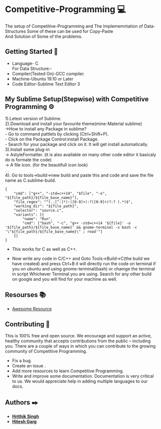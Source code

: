 # Competitive-Programming 💻
The setup of Competitive-Programming and The Implememntation of Data-Structures Some of these can be used for Copy-Paste <br />
And Solution of Some of the problems.

## Getting Started 🚀
- Language- C <br />
 For Data Structure:- <br />
- Compiler(Tested On)-GCC compiler.  <br />
- Machine-Ubuntu 19.10 or Later <br />
- Code Editor-Sublime Text Editor 3 <br />

## My Sublime Setup(Stepwise) with Competitive Programming ⚙️
1).Letest version of Sublime. <br />
2).Download and install your favourite theme(mine-Material sublime)  <br />
   ->How to install any Package in sublime? <br />
      - Go to command pattlets by clicking (Ctrl+Shift+P).  <br />
      - Click on the Package Control:install Package. <br />
      - Search for your package and click on it. It will get install automatically. <br />
 3).Install some plug-in <br />
    -> AstyleFormatter. (it is also available on many other code editor it basicaly do is formate the code) <br />
    -> A file icon. (for the beautifull icon look) <br />
      .
      . <br />
 4). Go to tools->build->new build and paste this and code and save the file name as C.sublime-build.
```
{
    "cmd": ["g++", "-std=c++14", "$file", "-o", "${file_path}/${file_base_name}"],
    "file_regex": "^(..[^:]*):([0-9]+):?([0-9]+)?:? (.*)$",
    "working_dir": "${file_path}",
    "selector": "source.c",
    "variants": [{
        "name": "Run",
        "cmd": ["bash", "-c", "g++ -std=c++14 '${file}' -o '${file_path}/${file_base_name}' && gnome-terminal -x bash -c '\"${file_path}/${file_base_name}\" ; read'"]
    }]
}
```
- This works for C as well as C++.

- Now write any code in C/C++ and Goto Tools->Build->C(the build we have created) and press Ctrl+B it will directly run the code on terminal if you on ubuntu and using gnome-terminal(bash) or chamge the terminal in script Whichever Terminal you are using.
Search for any other build on google and you will find for your machine as well.

## Resourses 📚
- [Awesome Resource](https://github.com/hrithik73/Competitive-Programming/blob/master/Resource/README.md)

## Contributing 🤝
This is 100% free and open source. We encourage and support an active, healthy community that accepts contributions from the public – including you. There are a couple of ways in which you can contribute to the growing community of Competitive Programming.

- Fix a bug.
- Create an issue .
- Add more resources to learn Competitive Programming.
- Write and improve some documentation. Documentation is very critical to us. We would appreciate help in adding multiple languages to our docs.

## Authors ✒️

* [**Hrithik Singh**](https://github.com/hrithik73)
* [**Hitesh Garg**](https://github.com/hiteshgarg123)
